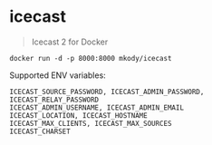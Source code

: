 # icecast
> Icecast 2 for Docker

```
docker run -d -p 8000:8000 mkody/icecast
```

Supported ENV variables:

```
ICECAST_SOURCE_PASSWORD, ICECAST_ADMIN_PASSWORD, ICECAST_RELAY_PASSWORD
ICECAST_ADMIN_USERNAME, ICECAST_ADMIN_EMAIL
ICECAST_LOCATION, ICECAST_HOSTNAME
ICECAST_MAX_CLIENTS, ICECAST_MAX_SOURCES
ICECAST_CHARSET
```
